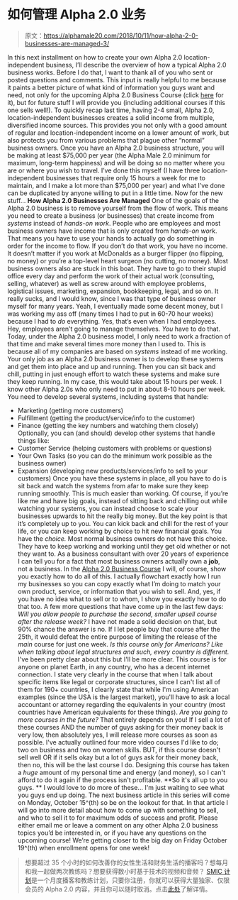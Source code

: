 # 如何管理 Alpha 2.0 业务

> 原文：<https://alphamale20.com/2018/10/11/how-alpha-2-0-businesses-are-managed-3/>

In this next installment on how to create your own Alpha 2.0 location-independent business, I’ll describe the overview of how a typical Alpha 2.0 business works. Before I do that, I want to thank all of you who sent or posted questions and comments. This input is really helpful to me because it paints a better picture of what kind of information you guys want and need, not only for the upcoming Alpha 2.0 Business Course (click [here](https://alpha20.teachable.com/p/alpha20businesscourse/) for it), but for future stuff I will provide you (including additional courses if this one sells well!). To quickly recap last time, having 2-4 small, Alpha 2.0, location-independent businesses creates a solid income from multiple, diversified income sources. This provides you not only with a good amount of regular and location-independent income on a lower amount of work, but also protects you from various problems that plague other “normal” business owners.
Once you have an Alpha 2.0 business structure, you will be making at least $75,000 per year (the Alpha Male 2.0 minimum for maximum, long-term happiness) and will be doing so no matter where you are or where you wish to travel. I’ve done this myself (I have three location-independent businesses that require only 15 hours a week for me to maintain, and I make a lot more than $75,000 per year) and what I’ve done can be duplicated by anyone willing to put in a little time.
Now for the new stuff…
**How Alpha 2.0 Businesses Are Managed**
One of the goals of the Alpha 2.0 business is to remove yourself from the flow of work. This means you need to create a business (or businesses) that create income from *systems* instead of *hands-on work*.
People who are employees and most business owners have income that is only created from *hands-on* *work*. That means you have to use your hands to actually go do something in order for the income to flow. If you don’t do that work, you have no income. It doesn’t matter if you work at McDonalds as a burger flipper (no flipping, no money) or you’re a top-level heart surgeon (no cutting, no money).
Most business owners also are stuck in this boat. They have to go to their stupid office every day and perform the work of their actual work (consulting, selling, whatever) as well as screw around with employee problems, logistical issues, marketing, expansion, bookkeeping, legal, and so on.
It really sucks, and I would know, since I was that type of business owner myself for many years. Yeah, I eventually made some decent money, but I was working my ass off (many times I had to put in 60-70 hour weeks) because I had to *do* everything. Yes, that’s even when I had employees. Hey, employees aren’t going to manage themselves. *You* have to do that.
Today, under the Alpha 2.0 business model, I only need to work a fraction of that time and make several times more money than I used to. This is because all of my companies are based on *systems* instead of me working.
Your only job as an Alpha 2.0 business owner is to develop these systems and get them into place and up and running. Then you can sit back and chill, putting in just enough effort to watch these systems and make sure they keep running. In my case, this would take about 15 hours per week. I know other Alpha 2.0s who only need to put in about 8-10 hours per week.
You need to develop several systems, including systems that handle:
- Marketing (getting more customers)
- Fulfillment (getting the product/service/info to the customer)
- Finance (getting the key numbers and watching them closely)
Optionally, you can (and should) develop other systems that handle things like:
- Customer Service (helping customers with problems or questions)
- Your Own Tasks (so you can do the minimum work possible as the business owner)
- Expansion (developing new products/services/info to sell to your customers)
Once you have these systems in place, all you have to do is sit back and watch the systems from afar to make sure they keep running smoothly. This is much easier than working.
Of course, if you’re like me and have big goals, instead of sitting back and chilling out while watching your systems, you can instead choose to scale your businesses upwards to hit the really big money. But the key point is that it’s completely up to you. You can kick back and chill for the rest of your life, or you can keep working by choice to hit new financial goals. You have the *choice.* Most normal business owners do not have this choice. They have to keep working and working until they get old whether or not they want to. As a business consultant with over 20 years of experience I can tell you for a fact that most business owners actually own a **job**, not a business.
In the [Alpha 2.0 Business Course](https://alpha20.teachable.com/p/alpha20businesscourse/) I will, of course, show you exactly how to do all of this. I actually flowchart exactly how I run my businesses so you can copy exactly what I’m doing to match your own product, service, or information that you wish to sell.
And, yes, if you have no idea what to sell or to whom, I show you exactly how to do that too.
A few more questions that have come up in the last few days:
*Will you allow people to purchase the second, smaller upsell course after the release week?*
I have not made a solid decision on that, but 90% chance the answer is no. If I let people buy that course after the 25th, it would defeat the entire purpose of limiting the release of the *main* course for just one week.
*Is this course only for Americans? Like when talking about legal structures and such, every country is different.*
I've been pretty clear about this but I'll be more clear. This course is for anyone on planet Earth, in any country, who has a decent internet connection. I state very clearly in the course that when I talk about specific items like legal or corporate structures, since I can't list all of them for 190+ countries, I clearly state that while I'm using American examples (since the USA is the largest market), you'll have to ask a local accountant or attorney regarding the equivalents in your country (most countries have American equivalents for these things).
*Are you going to more courses in the future?*
That entirely depends on you! If I sell a lot of these courses AND the number of guys asking for their money back is very low, then absolutely yes, I will release more courses as soon as possible. I've actually outlined four more video courses I'd like to do; two on business and two on women skills. BUT, if this course doesn't sell well OR if it sells okay but a lot of guys ask for their money back, then no, this will be the last course I do. Designing this course has taken a *huge* amount of my personal time and energy (and money), so I can't afford to do it again if the process isn't profitable. **So it's all up to you guys. ** I would love to do more of these... I'm just waiting to see what you guys end up doing.
The next business article in this series will come on Monday, October 15^(th) so be on the lookout for that. In that article I will go into more detail about how to come up with something to sell, and who to sell it to for maximum odds of success and profit.
Please either email me or leave a comment on any other Alpha 2.0 business topics you’d be interested in, or if you have any questions on the upcoming course! We’re getting closer to the big day on Friday October 19^(th) when enrollment opens for one week!

> 想要超过 35 个小时的如何改善你的女性生活和财务生活的播客吗？想每月和我一起做两次教练吗？想要获得数小时基于技术的视频和音频？ [SMIC 计划](https://alphamale20.kartra.com/page/vIL17)是一个月度播客和教练计划，只要你注册，你就可以获得大量独家、仅限会员的 Alpha 2.0 内容，并且你可以随时取消。点击[此处](https://alphamale20.kartra.com/page/vIL17)了解详情。